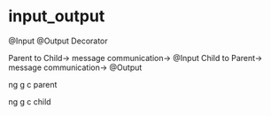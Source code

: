 # input_output
@Input @Output Decorator

Parent to Child-> message communication-> @Input
Child to Parent-> message communication-> @Output

ng g c parent

ng g c child




